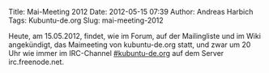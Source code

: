 Title: Mai-Meeting 2012
Date: 2012-05-15 07:39
Author: Andreas Harbich
Tags: Kubuntu-de.org
Slug: mai-meeting-2012

Heute, am 15.05.2012, findet, wie im Forum, auf der Mailingliste und im
Wiki angekündigt, das Maimeeting von kubuntu-de.org statt, und zwar um
20 Uhr wie immer im IRC-Channel
[\#kubuntu-de.org](irc://irc.freenode.net:8001/kubuntu-de.org) auf dem
Server irc.freenode.net.


<!--break--><!--break-->



